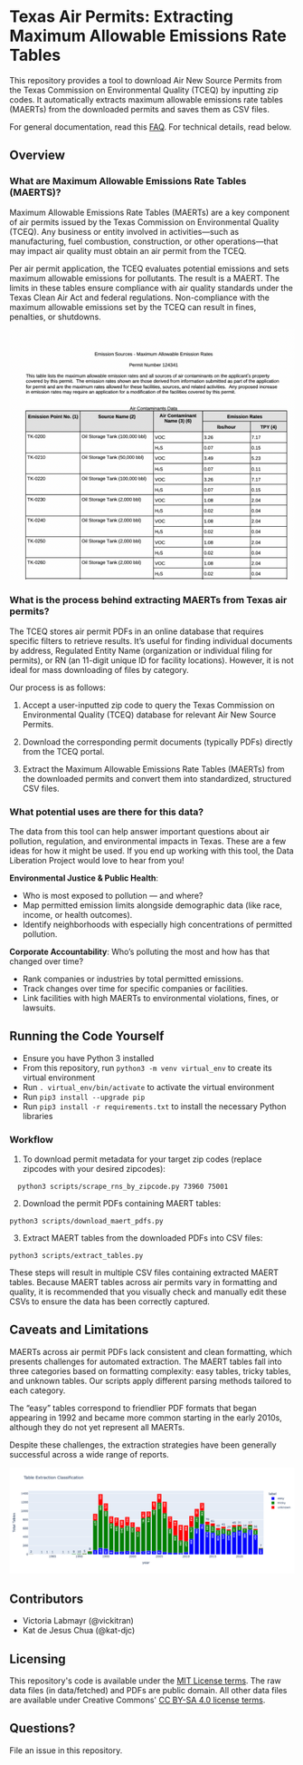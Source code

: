 # Texas Air Permits: Extracting Maximum Allowable Emissions Rate Tables

This repository provides a tool to download Air New Source Permits from the Texas Commission on Environmental Quality (TCEQ) by inputting zip codes. It automatically extracts maximum allowable emissions rate tables (MAERTs) from the downloaded permits and saves them as CSV files.

For general documentation, read this [FAQ](https://docs.google.com/document/d/1dJIYn_4FDi1xqVX2ouW0tIdX0m9RxJCeMvTg_j1kJ8w/edit?usp=sharing). For technical details, read below.

## Overview

### What are Maximum Allowable Emissions Rate Tables (MAERTS)?

Maximum Allowable Emissions Rate Tables (MAERTs) are a key component of air permits issued by the Texas Commission on Environmental Quality (TCEQ). Any business or entity involved in activities—such as manufacturing, fuel combustion, construction, or other operations—that may impact air quality must obtain an air permit from the TCEQ.

Per air permit application, the TCEQ evaluates potential emissions and sets maximum allowable emissions for pollutants. The result is a MAERT. The limits in these tables ensure compliance with air quality standards under the Texas Clean Air Act and federal regulations. Non-compliance with the maximum allowable emissions set by the TCEQ can result in fines, penalties, or shutdowns.

![Sample Table](assets/table.png)

### What is the process behind extracting MAERTs from Texas air permits?

The TCEQ stores air permit PDFs in an online database that requires specific filters to retrieve results. It’s useful for finding individual documents by address, Regulated Entity Name (organization or individual filing for permits), or RN (an 11-digit unique ID for facility locations). However, it is not ideal for mass downloading of files by category. 

Our process is as follows:

1. Accept a user-inputted zip code to query the Texas Commission on Environmental Quality (TCEQ) database for relevant Air New Source Permits.

2. Download the corresponding permit documents (typically PDFs) directly from the TCEQ portal.

3. Extract the Maximum Allowable Emissions Rate Tables (MAERTs) from the downloaded permits and convert them into standardized, structured CSV files.

### What potential uses are there for this data? 
The data from this tool can help answer important questions about air pollution, regulation, and environmental impacts in Texas. These are a few ideas for how it might be used. If you end up working with this tool, the Data Liberation Project would love to hear from you!

**Environmental Justice & Public Health**: 
- Who is most exposed to pollution — and where?
- Map permitted emission limits alongside demographic data (like race, income, or health outcomes).
- Identify neighborhoods with especially high concentrations of permitted pollution.

**Corporate Accountability**: Who’s polluting the most and how has that changed over time?
- Rank companies or industries by total permitted emissions.
- Track changes over time for specific companies or facilities.
- Link facilities with high MAERTs to environmental violations, fines, or lawsuits.

## Running the Code Yourself
- Ensure you have Python 3 installed
- From this repository, run `python3 -m venv virtual_env` to create its virtual environment
- Run `. virtual_env/bin/activate` to activate the virtual environment
- Run `pip3 install --upgrade pip`
- Run `pip3 install -r requirements.txt` to install the necessary Python libraries
### Workflow
1. To download permit metadata for your target zip codes (replace zipcodes with your desired zipcodes):
```
  python3 scripts/scrape_rns_by_zipcode.py 73960 75001 
```
2. Download the permit PDFs containing MAERT tables:
```
python3 scripts/download_maert_pdfs.py
```
3. Extract MAERT tables from the downloaded PDFs into CSV files:
```
python3 scripts/extract_tables.py
```
These steps will result in multiple CSV files containing extracted MAERT tables. Because MAERT tables across air permits vary in formatting and quality, it is recommended that you visually check and manually edit these CSVs to ensure the data has been correctly captured.

## Caveats and Limitations

MAERTs across air permit PDFs lack consistent and clean formatting, which presents challenges for automated extraction. The MAERT tables fall into three categories based on formatting complexity: easy tables, tricky tables, and unknown tables. Our scripts apply different parsing methods tailored to each category.

The “easy” tables correspond to friendlier PDF formats that began appearing in 1992 and became more common starting in the early 2010s, although they do not yet represent all MAERTs.

Despite these challenges, the extraction strategies have been generally successful across a wide range of reports.

![Sample Table](assets/doc.png)

## Contributors
- Victoria Labmayr (@vickitran)
- Kat de Jesus Chua (@kat-djc)

## Licensing
This repository's code is available under the [MIT License terms](https://opensource.org/license/mit). The raw data files (in data/fetched) and PDFs are public domain. All other data files are available under Creative Commons' [CC BY-SA 4.0 license terms](https://creativecommons.org/licenses/by-sa/4.0/).

## Questions?
File an issue in this repository. 
